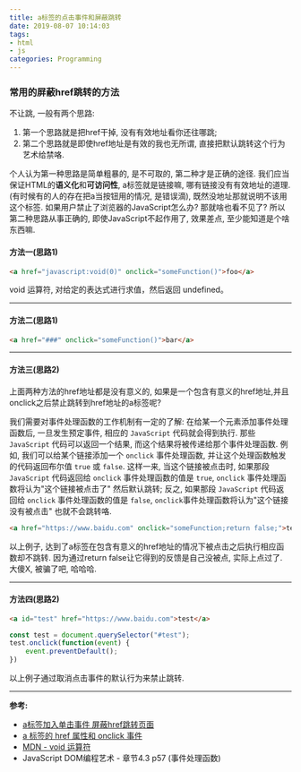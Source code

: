 ```yaml
---
title: a标签的点击事件和屏蔽跳转
date: 2019-08-07 10:14:03
tags: 
- html
- js
categories: Programming
---
```


### **常用的屏蔽href跳转的方法**

不让跳, 一般有两个思路:

1. 第一个思路就是把href干掉, 没有有效地址看你还往哪跳; 
2. 第二个思路就是即使href地址是有效的我也无所谓, 直接把默认跳转这个行为艺术给禁咯.

个人认为第一种思路是简单粗暴的, 是不可取的, 第二种才是正确的途径. 我们应当保证HTML的**语义化**和**可访问性**, a标签就是链接嘛, 哪有链接没有有效地址的道理.(有时候有的人的存在把a当按钮用的情况, 是错误滴),  既然没地址那就说明不该用这个标签. 如果用户禁止了浏览器的JavaScript怎么办?  那就啥也看不见了?  所以第二种思路从事正确的, 即使JavaScript不起作用了, 效果差点,  至少能知道是个啥东西嘛.

#### **方法一(思路1)**

```html
<a href="javascript:void(0)" onclick="someFunction()">foo</a>
```
void 运算符, 对给定的表达式进行求值，然后返回 undefined。

----
#### **方法二(思路1)**

```html 	
<a href="###" onclick="someFunction()">bar</a>
```

----
#### **方法三(思路2)**

上面两种方法的href地址都是没有意义的, 如果是一个包含有意义的href地址,并且onclick之后禁止跳转到href地址的a标签呢? 

我们需要对事件处理函数的工作机制有一定的了解: 在给某一个元素添加事件处理函数后, 一旦发生预定事件, 相应的 `JavaScript` 代码就会得到执行. 那些 `JavaScript` 代码可以返回一个结果, 而这个结果将被传递给那个事件处理函数. 例如, 我们可以给某个链接添加一个 `onclick` 事件处理函数, 并让这个处理函数触发的代码返回布尔值 `true` 或 `false`. 这样一来, 当这个链接被点击时, 如果那段 `JavaScript` 代码返回给 `onclick` 事件处理函数的值是 `true`, `onclick` 事件处理函数将认为"这个链接被点击了" 然后默认跳转; 反之, 如果那段 `JavaScript` 代码返回给 `onclick` 事件处理函数的值是 `false`, `onclick`事件处理函数将认为"这个链接没有被点击" 也就不会跳转咯.


```html
<a href="https://www.baidu.com" onclick="someFunction;return false;">test</a>
```
以上例子, 达到了a标签在包含有意义的href地址的情况下被点击之后执行相应函数却不跳转. 因为通过return false让它得到的反馈是自己没被点, 实际上点过了. 大傻X, 被骗了吧, 哈哈哈.

----

#### **方法四(思路2)**

```html
<a id="test" href="https://www.baidu.com">test</a>
```

```javascript
const test = document.querySelector("#test");
test.onclick(function(event) {
    event.preventDefault();
})
```

以上例子通过取消点击事件的默认行为来禁止跳转. 

----

**参考:**

+ [a标签加入单击事件 屏蔽href跳转页面](https://zjf201172653.iteye.com/blog/1936591)
+ [a 标签的 href 属性和 onclick 事件](http://www.xinxiaoyang.com/programming/2017-03-06-a-tag-with-onclick-event/)
+ [MDN - void 运算符](https://developer.mozilla.org/zh-CN/docs/Web/JavaScript/Reference/Operators/void)
+ JavaScript DOM编程艺术 - 章节4.3 p57 (事件处理函数)














